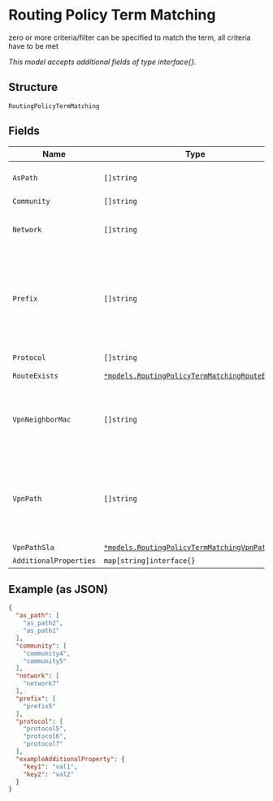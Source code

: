 
# Routing Policy Term Matching

zero or more criteria/filter can be specified to match the term, all criteria have to be met

*This model accepts additional fields of type interface{}.*

## Structure

`RoutingPolicyTermMatching`

## Fields

| Name | Type | Tags | Description |
|  --- | --- | --- | --- |
| `AsPath` | `[]string` | Optional | takes regular expression |
| `Community` | `[]string` | Optional | - |
| `Network` | `[]string` | Optional | **Constraints**: *Unique Items Required* |
| `Prefix` | `[]string` | Optional | zero or more criteria/filter can be specified to match the term, all criteria have to be met |
| `Protocol` | `[]string` | Optional | `direct`, `bgp`, `osp`, ... |
| `RouteExists` | [`*models.RoutingPolicyTermMatchingRouteExists`](../../doc/models/routing-policy-term-matching-route-exists.md) | Optional | - |
| `VpnNeighborMac` | `[]string` | Optional | overlay-facing criteria (used for bgp_config where via=vpn) |
| `VpnPath` | `[]string` | Optional | overlay-facing criteria (used for bgp_config where via=vpn). ordered- |
| `VpnPathSla` | [`*models.RoutingPolicyTermMatchingVpnPathSla`](../../doc/models/routing-policy-term-matching-vpn-path-sla.md) | Optional | - |
| `AdditionalProperties` | `map[string]interface{}` | Optional | - |

## Example (as JSON)

```json
{
  "as_path": [
    "as_path2",
    "as_path1"
  ],
  "community": [
    "community4",
    "community5"
  ],
  "network": [
    "network7"
  ],
  "prefix": [
    "prefix5"
  ],
  "protocol": [
    "protocol5",
    "protocol6",
    "protocol7"
  ],
  "exampleAdditionalProperty": {
    "key1": "val1",
    "key2": "val2"
  }
}
```

